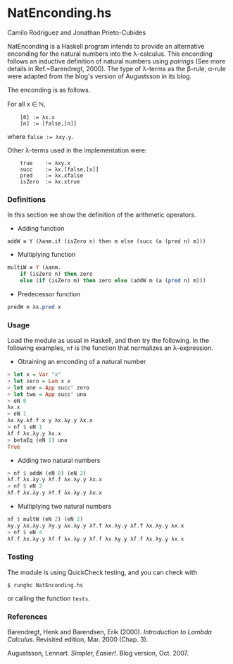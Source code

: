 # NatEnconding.hs

Camilo Rodriguez and Jonathan Prieto-Cubides

NatEnconding is a Haskell program intends to provide
an alternative enconding for the natural numbers
into the λ-calculus. This enconding follows an inductive
definition of natural numbers using *pairings*
(See more details in Ref.~Barendregt, 2000).
The type of λ-terms as the β-rule, α-rule were adapted from
the blog's version of Augustsson in its blog.

The enconding is as follows.

For all x ∈ ℕ,

```
    [0] := λx.x
    [n] := [false,[n]]
```

where `false := λxy.y`.

Other λ-terms used in the implementation were:

```
    true    := λxy.x
    succ    := λx.[false,[x]]
    pred    := λx.xfalse
    isZero  := λx.xtrue
```

### Definitions

In this section we show the definition of the arithmetic operators.

* Adding function

```
addW ≡ Y (λanm.if (isZero n) then m else (succ (a (pred n) m)))
```

* Multiplying function

```Haskell
multiW ≡ Y (λanm.
    if (isZero n) then zero
    else (if (isZero m) then zero else (addW m (a (pred n) m)))
```
* Predecessor function

```Haskell
predW ≡ λx.pred x
```

### Usage

Load the module as usual in Haskell, and then try the following.
In the following examples, `nf` is the function that normalizes an
λ-expression.

* Obtaining an enconding of a natural number

```Haskell
> let x = Var "x"
> let zero = Lam x x
> let one = App succ' zero
> let two = App succ' uno
> eN 0
λx.x
> eN 1
λx.λy.λf.f x y λx.λy.y λx.x
> nf $ eN 1
λf.f λx.λy.y λx.x
> betaEq (eN 1) uno
True
```

* Adding two natural numbers

```Haskell
> nf $ addW (eN 0) (eN 2)
λf.f λx.λy.y λf.f λx.λy.y λx.x
> nf $ eN 2
λf.f λx.λy.y λf.f λx.λy.y λx.x

```

* Multiplying two natural numbers

```Haskell
nf $ multW (eN 2) (eN 2)
λy.y λx.λy.y λy.y λx.λy.y λf.f λx.λy.y λf.f λx.λy.y λx.x
> nf $ eN 4
λf.f λx.λy.y λf.f λx.λy.y λf.f λx.λy.y λf.f λx.λy.y λx.x
```

### Testing

The module is using QuickCheck testing, and you can check with

```
$ runghc NatEnconding.hs
```

or calling the function `tests`.


### References

Barendregt, Henk and Barendsen, Erik (2000). *Introduction to Lambda Calculus*.
Revisited edition, Mar. 2000 (Chap. 3).

Augustsson, Lennart. *Simpler, Easier!*. Blog version, Oct. 2007.